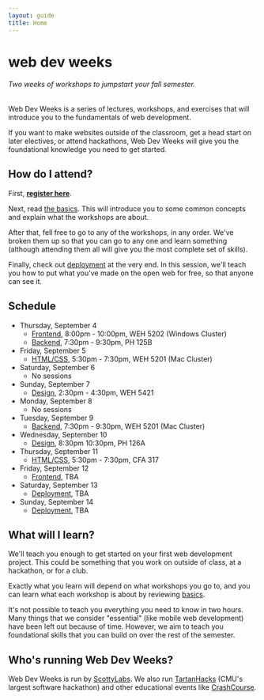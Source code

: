 ```yaml
---
layout: guide
title: Home
---
```


# web dev weeks

###### Two weeks of workshops to jumpstart your fall semester.

Web Dev Weeks is a series of lectures, workshops, and exercises that will introduce you to the fundamentals of web development.

If you want to make websites outside of the classroom, get a head start on later electives, or attend hackathons, Web Dev Weeks will give you the foundational knowledge you need to get started.

## How do I attend?
First, __[register here](https://docs.google.com/forms/d/1uuDuLjw7tiJVhwGSLuCla-rRwrCyIZorBuQsjKvvZXQ/viewform)__.

Next, read [the basics][basics]. This will introduce you to some common concepts and explain what the workshops are about.

After that, fell free to go to any of the workshops, in any order. We've broken them up so that you can go to any one and learn something (although attending them all will give you the most complete set of skills).

Finally, check out [deployment][deployment] at the very end. In this session, we'll teach you how to put what you've made on the open web for free, so that anyone can see it.

## Schedule
- Thursday, September 4
  - [Frontend][frontend], 8:00pm - 10:00pm, WEH 5202 (Windows Cluster)
  - [Backend][backend], 7:30pm - 9:30pm, PH 125B
- Friday, September 5
  - [HTML/CSS][html], 5:30pm - 7:30pm, WEH 5201 (Mac Cluster)
- Saturday, September 6
  - No sessions
- Sunday, September 7
  - [Design][design], 2:30pm - 4:30pm, WEH 5421
- Monday, September 8
  - No sessions
- Tuesday, September 9
  - [Backend][backend], 7:30pm - 9:30pm, WEH 5201 (Mac Cluster)
- Wednesday, September 10
  - [Design][design], 8:30pm 10:30pm, PH 126A
- Thursday, September 11
  - [HTML/CSS][html], 5:30pm - 7:30pm, CFA 317
- Friday, September 12
  - [Frontend][frontend], TBA
- Saturday, September 13
  - [Deployment][deployment], TBA
- Sunday, September 14
  - [Deployment][deployment], TBA

## What will I learn?
We'll teach you enough to get started on your first web development project. This could be something that you work on outside of class, at a hackathon, or for a club.

Exactly what you learn will depend on what workshops you go to, and you can learn what each workshop is about by reviewing [basics][basics].

It's not possible to teach you everything you need to know in two hours. Many things that we consider "essential" (like mobile web development) have been left out because of time. However, we aim to teach you foundational skills that you can build on over the rest of the semester.

## Who's running Web Dev Weeks?
Web Dev Weeks is run by [ScottyLabs](http://scottylabs.org). We also run [TartanHacks](http://tartanhacks.com/) (CMU's largest software hackathon) and other educational events like [CrashCourse](http://scottylabs.org/crashcourse-website/).

[basics]: /webdevweeks/basics/
[html]: /webdevweeks/html/
[design]: /webdevweeks/design/
[frontend]: /webdevweeks/frontend/
[backend]: /webdevweeks/backend/
[deployment]: /webdevweeks/deployment/
